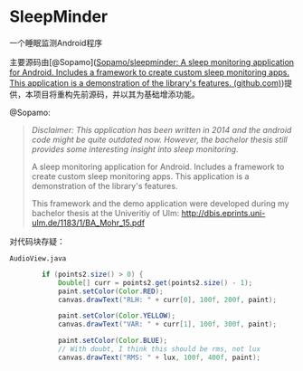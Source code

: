 # SleepMinder
一个睡眠监测Android程序

主要源码由[@Sopamo]([Sopamo/sleepminder: A sleep monitoring application for Android. Includes a framework to create custom sleep monitoring apps. This application is a demonstration of the library's features. (github.com)](https://github.com/Sopamo/sleepminder))提供，本项目将重构先前源码，并以其为基础增添功能。



@Sopamo:

> *Disclaimer: This application has been written in 2014 and the android code might be quite outdated now. However, the bachelor thesis still provides some interesting insight into sleep monitoring.*
>
> A sleep monitoring application for Android. Includes a framework to create custom sleep monitoring apps. This application is a demonstration of the library's features.
>
> This framework and the demo application were developed during my bachelor thesis at the Univeritiy of Ulm: http://dbis.eprints.uni-ulm.de/1183/1/BA_Mohr_15.pdf

对代码块存疑：

`AudioView.java`

```java
        if (points2.size() > 0) {
            Double[] curr = points2.get(points2.size() - 1);
            paint.setColor(Color.RED);
            canvas.drawText("RLH: " + curr[0], 100f, 200f, paint);

            paint.setColor(Color.YELLOW);
            canvas.drawText("VAR: " + curr[1], 100f, 300f, paint);

            paint.setColor(Color.BLUE);
            // With doubt, I think this should be rms, not lux
            canvas.drawText("RMS: " + lux, 100f, 400f, paint);
```


